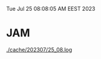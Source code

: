 Tue Jul 25 08:08:05 AM EEST 2023
# JAM
<a href='./cache/202307/25_08.log'>./cache/202307/25_08.log</a>
